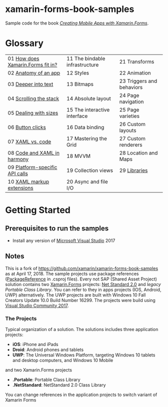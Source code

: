 # xamarin-forms-book-samples

Sample code for the book [*Creating Mobile Apps with Xamarin.Forms*](https://docs.microsoft.com/en-us/xamarin/xamarin-forms/creating-mobile-apps-xamarin-forms/).

# Glossary
|     |     |     |
| --- | --- | --- |
| 01 [How does Xamarin.Forms fit in?](https://github.com/UncleCShark/Xamarin-Examples/tree/master/Chapter01/PlatformVisuals) | 11 The bindable infrastructure | 21 Transforms |
| 02 [Anatomy of an app](https://github.com/UncleCShark/Xamarin-Examples/tree/master/Chapter02) | 12 Styles | 22 Animation |
| 03 [Deeper into text](https://github.com/UncleCShark/Xamarin-Examples/tree/master/Chapter03)| 13 Bitmaps | 23 Triggers and behaviors |
| 04 [Scrolling the stack](https://github.com/UncleCShark/Xamarin-Examples/tree/master/Chapter04)| 14 Absolute layout | 24 Page navigation |
| 05 [Dealing with sizes](https://github.com/UncleCShark/Xamarin-Examples/tree/master/Chapter05) | 15 The interactive interface | 25 Page varieties |
| 06 [Button clicks](https://github.com/UncleCShark/Xamarin-Examples/tree/master/Chapter06) | 16 Data binding | 26 Custom layouts |
| 07 [XAML vs. code](https://github.com/UncleCShark/Xamarin-Examples/tree/master/Chapter07) | 17 Mastering the Grid | 27 Custom renderers |
| 08 [Code and XAML in harmony](https://github.com/UncleCShark/Xamarin-Examples/tree/master/Chapter08) | 18 MVVM | 28 Location and Maps |
| 09 [Platform-specific API calls](https://github.com/UncleCShark/Xamarin-Examples/tree/master/Chapter09) | 19 Collection views |  29 [Libraries](https://github.com/UncleCShark/Xamarin-Examples/tree/master/Libraries) |
| 10 [XAML markup extensions](https://github.com/UncleCShark/Xamarin-Examples/tree/master/Chapter10) | 20 Async and file I/O | |


# Getting Started

## Prerequisites to run the samples
- Install any version of [Microsoft Visual Studio](https://www.visualstudio.com/) 2017

## Notes
This is a fork of https://github.com/xamarin/xamarin-forms-book-samples as at April 17, 2018. The sample projects use package references ([PackageReference](https://docs.microsoft.com/pl-pl/nuget/consume-packages/package-references-in-project-files) in .csproj files). Every not SAP (Shared Asset Project) solution contains two [Xamarin.Forms](https://www.xamarin.com/forms) projects: [Net Standard 2.0](https://docs.microsoft.com/en-us/dotnet/standard/net-standard) and *legacy Portable Class Library*. You can refer to they in apps projects (IOS, Android, UWP) alternatively. The UWP projects are built with Windows 10 Fall Creators Update 10.0 Build Number 16299. The projects were build using [Visual Studio Community 2017](https://docs.microsoft.com/en-us/visualstudio/install/install-visual-studio).

### The Projects

Typical organization of a solution. The solutions includes three application projects:

- **iOS**: iPhone and iPads
- **Droid**: Android phones and tablets
- **UWP**: The Universal Windows Platform, targeting Windows 10 tablets and desktop computers, and Windows 10 Mobile

and two Xamarin.Forms projects

- **.Portable**: Portable Class Library
- **.NetStandard**: NetStandard 2.0 Class Library

You can change references in the application projects to switch variant of Xamarin Forms
